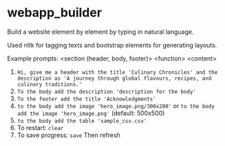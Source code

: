 # webapp_builder

Build a website element by element by typing in natural language.

Used nltk for tagging texts and bootstrap elements for generating layouts.

Example prompts:
\<section (header, body, footer)\> \<function\> \<content\>
1. `Hi, give me a header with the title 'Culinary Chronicles' and the description as 'A journey through global flavours, recipes, and culinary traditions.'`
2. `To the body add the description 'description for the body'`
3. `To the footer add the title 'Acknowledgments'`
4. `to the body add the image 'hero_image.png/300x200'` or `to the body add the image 'hero_image.png'` (default: 500x500)
5. `to the body add the table 'sample_csv.csv'`
6. To restart: `clear`
7. To save progress: `save` Then refresh
